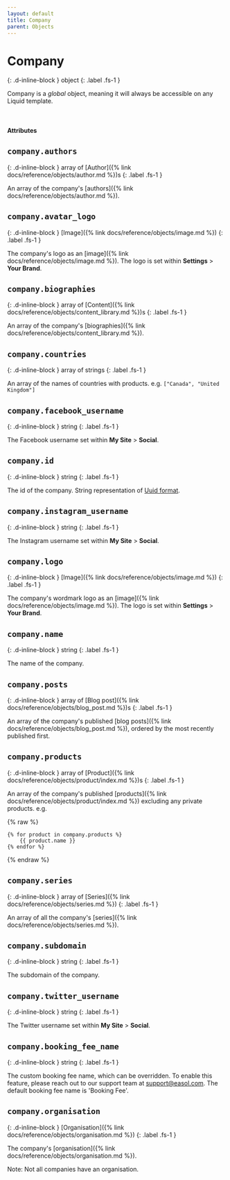 ```yaml
---
layout: default
title: Company
parent: Objects
---
```


# Company
{: .d-inline-block }
object
{: .label .fs-1 }

Company is a _global_ object, meaning it will always be accessible on any Liquid template.

<br>

#### Attributes

## `company.authors`
{: .d-inline-block }
array of [Author]({% link docs/reference/objects/author.md %})s
{: .label .fs-1 }

An array of the company's [authors]({% link docs/reference/objects/author.md %}).

## `company.avatar_logo`
{: .d-inline-block }
[Image]({% link docs/reference/objects/image.md %})
{: .label .fs-1 }

The company's logo as an [image]({% link docs/reference/objects/image.md %}). 
The logo is set within **Settings** > **Your Brand**.

## `company.biographies`
{: .d-inline-block }
array of [Content]({% link docs/reference/objects/content_library.md %})s
{: .label .fs-1 }

An array of the company's [biographies]({% link docs/reference/objects/content_library.md %}).

## `company.countries`
{: .d-inline-block }
array of strings
{: .label .fs-1 }

An array of the names of countries with products. e.g. `["Canada", "United Kingdom"]`

## `company.facebook_username`
{: .d-inline-block }
string
{: .label .fs-1 }

The Facebook username set within **My Site** > **Social**.

## `company.id`
{: .d-inline-block }
string
{: .label .fs-1 }

The id of the company. String representation of [Uuid format](https://en.wikipedia.org/wiki/Universally_unique_identifier).

## `company.instagram_username`
{: .d-inline-block }
string
{: .label .fs-1 }

The Instagram username set within **My Site** > **Social**.

## `company.logo`
{: .d-inline-block }
[Image]({% link docs/reference/objects/image.md %})
{: .label .fs-1 }

The company's wordmark logo as an [image]({% link docs/reference/objects/image.md %}). 
The logo is set within **Settings** > **Your Brand**.

## `company.name`
{: .d-inline-block }
string
{: .label .fs-1 }

The name of the company.

## `company.posts`
{: .d-inline-block }
array of [Blog post]({% link docs/reference/objects/blog_post.md %})s
{: .label .fs-1 }

An array of the company's published [blog posts]({% link docs/reference/objects/blog_post.md %}), ordered by the most recently published first.

## `company.products`
{: .d-inline-block }
array of [Product]({% link docs/reference/objects/product/index.md %})s
{: .label .fs-1 }

An array of the company's published [products]({% link docs/reference/objects/product/index.md %}) excluding any private products.
e.g.

{% raw %}
```liquid
{% for product in company.products %}
    {{ product.name }}
{% endfor %}
```
{% endraw %}

## `company.series`
{: .d-inline-block }
array of [Series]({% link docs/reference/objects/series.md %})
{: .label .fs-1 }

An array of all the company's [series]({% link docs/reference/objects/series.md %}).

## `company.subdomain`
{: .d-inline-block }
string
{: .label .fs-1 }

The subdomain of the company.

## `company.twitter_username`
{: .d-inline-block }
string
{: .label .fs-1 }

The Twitter username set within **My Site** > **Social**.

## `company.booking_fee_name`
{: .d-inline-block }
string
{: .label .fs-1 }

The custom booking fee name, which can be overridden.
To enable this feature, please reach out to our support team at support@easol.com.
The default booking fee name is 'Booking Fee'.

## `company.organisation`
{: .d-inline-block }
[Organisation]({% link docs/reference/objects/organisation.md %})
{: .label .fs-1 }

The company's [organisation]({% link docs/reference/objects/organisation.md %}).

Note: Not all companies have an organisation.
